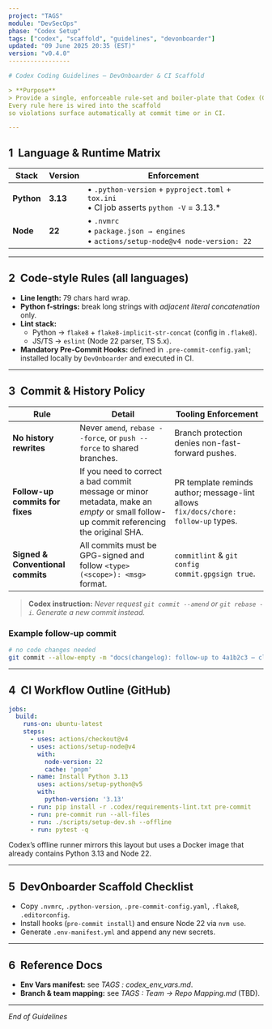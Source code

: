 ```yaml
---
project: "TAGS"
module: "DevSecOps"
phase: "Codex Setup"
tags: ["codex", "scaffold", "guidelines", "devonboarder"]
updated: "09 June 2025 20:35 (EST)"
version: "v0.4.0"
-----------------

# Codex Coding Guidelines — DevOnboarder & CI Scaffold

> **Purpose**
> Provide a single, enforceable rule-set and boiler-plate that Codex (Copilot-X), DevOnboarder, CI runners, and human contributors must follow.
Every rule here is wired into the scaffold
so violations surface automatically at commit time or in CI.

---
```


## 1  Language & Runtime Matrix

| Stack      | Version  | Enforcement                                                                                    |
| ---------- | -------- | ---------------------------------------------------------------------------------------------- |
| **Python** | **3.13** | • `.python-version` + `pyproject.toml` + `tox.ini`  <br>• CI job asserts `python -V` = 3.13.* |
| **Node**   | **22**   | • `.nvmrc`  <br>• `package.json → engines`  <br>• `actions/setup-node@v4 node-version: 22`     |

---

## 2  Code-style Rules (all languages)

* **Line length:** 79 chars hard wrap.
* **Python f-strings:** break long strings with *adjacent literal concatenation* only.
* **Lint stack:**
  * Python → `flake8` + `flake8-implicit-str-concat` (config in `.flake8`).
  * JS/TS → `eslint` (Node 22 parser, TS 5.x).
* **Mandatory Pre-Commit Hooks:** defined in `.pre-commit-config.yaml`; installed locally by `DevOnboarder` and executed in CI.

---

## 3  Commit & History Policy

| Rule                              | Detail                                                                                                                                | Tooling Enforcement                                                                |
| --------------------------------- | ------------------------------------------------------------------------------------------------------------------------------------ | ---------------------------------------------------------------------------------- |
| **No history rewrites**           | Never `amend`, `rebase --force`, or `push --force` to shared branches.                                                                | Branch protection denies non-fast-forward pushes.                                  |
| **Follow-up commits for fixes**   | If you need to correct a bad commit message or minor metadata, make an *empty* or small follow-up commit referencing the original SHA. | PR template reminds author; message-lint allows `fix/docs/chore: follow-up` types. |
| **Signed & Conventional commits** | All commits must be GPG-signed and follow `<type>(<scope>): <msg>` format.                                                            | `commitlint` & `git config commit.gpgsign true`.                                   |

> **Codex instruction:** *Never request `git commit --amend` or `git rebase -i`.  Generate a new commit instead.*

### Example follow-up commit

```bash
# no code changes needed
git commit --allow-empty -m "docs(changelog): follow-up to 4a1b2c3 – clarify message"
```

---

## 4  CI Workflow Outline (GitHub)

```yaml
jobs:
  build:
    runs-on: ubuntu-latest
    steps:
      - uses: actions/checkout@v4
      - uses: actions/setup-node@v4
        with:
          node-version: 22
          cache: 'pnpm'
      - name: Install Python 3.13
        uses: actions/setup-python@v5
        with:
          python-version: '3.13'
      - run: pip install -r .codex/requirements-lint.txt pre-commit
      - run: pre-commit run --all-files
      - run: ./scripts/setup-dev.sh --offline
      - run: pytest -q
```

Codex’s offline runner mirrors this layout but uses a Docker image that already contains Python 3.13 and Node 22.

---

## 5  DevOnboarder Scaffold Checklist

* Copy `.nvmrc`, `.python-version`, `.pre-commit-config.yaml`, `.flake8`, `.editorconfig`.
* Install hooks (`pre-commit install`) and ensure Node 22 via `nvm use`.
* Generate `.env-manifest.yml` and append any new secrets.

---

## 6  Reference Docs

* **Env Vars manifest:** see *TAGS : codex_env_vars.md*.
* **Branch & team mapping:** see *TAGS : Team → Repo Mapping.md* (TBD).

---

*End of Guidelines*
